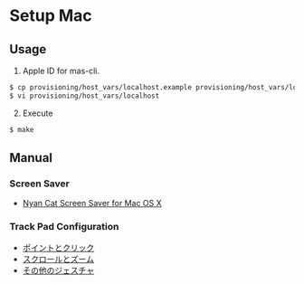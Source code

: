 # Setup Mac

## Usage

1. Apple ID for mas-cli.

```bash
$ cp provisioning/host_vars/localhost.example provisioning/host_vars/localhost
$ vi provisioning/host_vars/localhost
```

2. Execute

```bash
$ make
```

## Manual
### Screen Saver
- <a href="http://nyancatsaves.com/" target="_blank">Nyan Cat Screen Saver for Mac OS X</a>

### Track Pad Configuration
- [ポイントとクリック](./manual/osx-defaults/01.png)
- [スクロールとズーム](./manual/osx-defaults/02.png)
- [その他のジェスチャ](./manual/osx-defaults/03.png)
